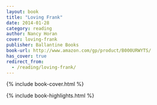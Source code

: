 ```yaml
---
layout: book
title: "Loving Frank"
date: 2014-01-28
category: reading
author: Nancy Horan
cover: loving-frank
publisher: Ballantine Books
book-url: http://www.amazon.com/gp/product/B000URWYTS/
has_cover: true
redirect_from:
  - /reading/loving-frank/
---
```

{% include book-cover.html %}

{% include book-highlights.html %}
